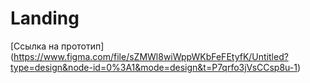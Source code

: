 # Landing
[Ссылка на прототип] (https://www.figma.com/file/sZMWl8wiWppWKbFeFEtyfK/Untitled?type=design&node-id=0%3A1&mode=design&t=P7qrfo3jVsCCsp8u-1)
